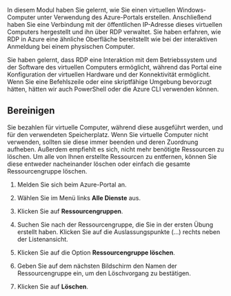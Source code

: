 In diesem Modul haben Sie gelernt, wie Sie einen virtuellen Windows-Computer unter Verwendung des Azure-Portals erstellen. Anschließend haben Sie eine Verbindung mit der öffentlichen IP-Adresse dieses virtuellen Computers hergestellt und ihn über RDP verwaltet. Sie haben erfahren, wie RDP in Azure eine ähnliche Oberfläche bereitstellt wie bei der interaktiven Anmeldung bei einem physischen Computer.

Sie haben gelernt, dass RDP eine Interaktion mit dem Betriebssystem und der Software des virtuellen Computers ermöglicht, während das Portal eine Konfiguration der virtuellen Hardware und der Konnektivität ermöglicht. Wenn Sie eine Befehlszeile oder eine skriptfähige Umgebung bevorzugt hätten, hätten wir auch PowerShell oder die Azure CLI verwenden können.

## <a name="clean-up"></a>Bereinigen
<!---TODO: Update for sandbox?--->

Sie bezahlen für virtuelle Computer, während diese ausgeführt werden, und für den verwendeten Speicherplatz. Wenn Sie virtuelle Computer nicht verwenden, sollten sie diese immer beenden und deren Zuordnung aufheben. Außerdem empfiehlt es sich, nicht mehr benötigte Ressourcen zu löschen. Um alle von Ihnen erstellte Ressourcen zu entfernen, können Sie diese entweder nacheinander löschen oder einfach die gesamte Ressourcengruppe löschen.

1. Melden Sie sich beim Azure-Portal an.

1. Wählen Sie im Menü links **Alle Dienste** aus.

1. Klicken Sie auf **Ressourcengruppen**.

1. Suchen Sie nach der Ressourcengruppe, die Sie in der ersten Übung erstellt haben. Klicken Sie auf die Auslassungspunkte (...) rechts neben der Listenansicht.

1. Klicken Sie auf die Option **Ressourcengruppe löschen**.

1. Geben Sie auf dem nächsten Bildschirm den Namen der Ressourcengruppe ein, um den Löschvorgang zu bestätigen.

1. Klicken Sie auf **Löschen**.
